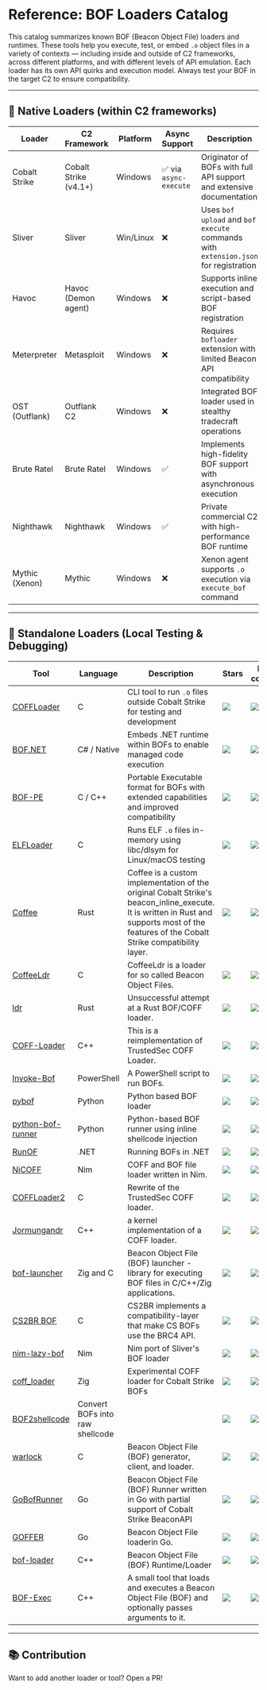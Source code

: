 # Reference: BOF Loaders Catalog

This catalog summarizes known BOF (Beacon Object File) loaders and runtimes. These tools help you execute, test, or embed `.o` object files in a variety of contexts — including inside and outside of C2 frameworks, across different platforms, and with different levels of API emulation. Each loader has its own API quirks and execution model. Always test your BOF in the target C2 to ensure compatibility.

---

## 🧰 Native Loaders (within C2 frameworks)

| Loader | C2 Framework | Platform | Async Support | Description |
|--------|--------------|----------|---------------|-------------|
| Cobalt Strike | Cobalt Strike (v4.1+) | Windows | ✅ via `async-execute` | Originator of BOFs with full API support and extensive documentation |
| Sliver | Sliver | Win/Linux | ❌ | Uses `bof upload` and `bof execute` commands with `extension.json` for registration |
| Havoc | Havoc (Demon agent) | Windows | ❌ | Supports inline execution and script-based BOF registration |
| Meterpreter | Metasploit | Windows | ❌ | Requires `bofloader` extension with limited Beacon API compatibility |
| OST (Outflank) | Outflank C2 | Windows | ❌ | Integrated BOF loader used in stealthy tradecraft operations |
| Brute Ratel | Brute Ratel | Windows | ✅ | Implements high-fidelity BOF support with asynchronous execution |
| Nighthawk | Nighthawk | Windows | ✅ | Private commercial C2 with high-performance BOF runtime |
| Mythic (Xenon) | Mythic | Windows | ❌ | Xenon agent supports `.o` execution via `execute_bof` command |

---

## 🧪 Standalone Loaders (Local Testing & Debugging)

| Tool | Language  | Description | Stars | Last commit |
|------|-----------|-------------|-------|-------------|
| [COFFLoader](https://github.com/trustedsec/COFFLoader) | C | CLI tool to run `.o` files outside Cobalt Strike for testing and development | ![](https://img.shields.io/github/stars/trustedsec/COFFLoader?label=&style=flat) | ![](https://img.shields.io/github/last-commit/trustedsec/COFFLoader?label=&style=flat) 
| [BOF.NET](https://github.com/CCob/BOF.NET) | C# / Native  | Embeds .NET runtime within BOFs to enable managed code execution | ![](https://img.shields.io/github/stars/CCob/BOF.NET?label=&style=flat) | ![](https://img.shields.io/github/last-commit/CCob/BOF.NET?label=&style=flat) 
| [BOF-PE](https://github.com/NetSPI/BOF-PE) | C / C++ | Portable Executable format for BOFs with extended capabilities and improved compatibility | ![](https://img.shields.io/github/stars/NetSPI/BOF-PE?label=&style=flat) | ![](https://img.shields.io/github/last-commit/NetSPI/BOF-PE?label=&style=flat) 
| [ELFLoader](https://github.com/trustedsec/ELFLoader) | C | Runs ELF `.o` files in-memory using libc/dlsym for Linux/macOS testing | ![](https://img.shields.io/github/stars/trustedsec/ELFLoader?label=&style=flat) | ![](https://img.shields.io/github/last-commit/trustedsec/ELFLoader?label=&style=flat) 
| [Coffee](https://github.com/hakaioffsec/coffee) | Rust  | Coffee is a custom implementation of the original Cobalt Strike's beacon_inline_execute. It is written in Rust and supports most of the features of the Cobalt Strike compatibility layer.| ![](https://img.shields.io/github/stars/hakaioffsec/coffee?label=&style=flat) | ![](https://img.shields.io/github/last-commit/hakaioffsec/coffee?label=&style=flat) 
| [CoffeeLdr](https://github.com/Cracked5pider/CoffeeLdr) | C | CoffeeLdr is a loader for so called Beacon Object Files.  | ![](https://img.shields.io/github/stars/Cracked5pider/CoffeeLdr?label=&style=flat) | ![](https://img.shields.io/github/last-commit/Cracked5pider/CoffeeLdr?label=&style=flat) 
| [ldr](https://github.com/yamakadi/ldr) | Rust | Unsuccessful attempt at a Rust BOF/COFF loader.| ![](https://img.shields.io/github/stars/yamakadi/ldr?label=&style=flat) | ![](https://img.shields.io/github/last-commit/yamakadi/ldr?label=&style=flat) 
| [COFF-Loader](https://github.com/Ap3x/COFF-Loader) | C++ | This is a reimplementation of TrustedSec COFF Loader.| ![](https://img.shields.io/github/stars/Ap3x/COFF-Loader?label=&style=flat) | ![](https://img.shields.io/github/last-commit/Ap3x/COFF-Loader?label=&style=flat) 
| [Invoke-Bof](https://github.com/airbus-cert/Invoke-Bof) | PowerShell | A PowerShell script to run BOFs. | ![](https://img.shields.io/github/stars/airbus-cert/Invoke-Bof?label=&style=flat) | ![](https://img.shields.io/github/last-commit/airbus-cert/Invoke-Bof?label=&style=flat) 
| [pybof](https://github.com/rkbennett/pybof) | Python | Python based BOF loader | ![](https://img.shields.io/github/stars/rkbennett/pybof?label=&style=flat) | ![](https://img.shields.io/github/last-commit/rkbennett/pybof?label=&style=flat) 
| [python-bof-runner](https://github.com/naksyn/python-bof-runner) | Python | Python-based BOF runner using inline shellcode injection | ![](https://img.shields.io/github/stars/naksyn/python-bof-runner?label=&style=flat) | ![](https://img.shields.io/github/last-commit/naksyn/python-bof-runner?label=&style=flat) 
| [RunOF](https://github.com/nettitude/RunOF) | .NET | Running BOFs in .NET | ![](https://img.shields.io/github/stars/nettitude/RunOF?label=&style=flat) | ![](https://img.shields.io/github/last-commit/nettitude/RunOF?label=&style=flat) 
| [NiCOFF](https://github.com/frkngksl/NiCOFF) | Nim | COFF and BOF file loader written in Nim.| ![](https://img.shields.io/github/stars/frkngksl/NiCOFF?label=&style=flat) | ![](https://img.shields.io/github/last-commit/frkngksl/NiCOFF?label=&style=flat) 
| [COFFLoader2](https://github.com/Yaxser/COFFLoader2) | C | Rewrite of the TrustedSec COFF loader.| ![](https://img.shields.io/github/stars/Yaxser/COFFLoader2?label=&style=flat) | ![](https://img.shields.io/github/last-commit/Yaxser/COFFLoader2?label=&style=flat) 
| [Jormungandr](https://github.com/Idov31/Jormungandr) | C++ | a kernel implementation of a COFF loader. | ![](https://img.shields.io/github/stars/Idov31/Jormungandr?label=&style=flat) | ![](https://img.shields.io/github/last-commit/Idov31/Jormungandr?label=&style=flat) 
| [bof-launcher](https://github.com/The-Z-Labs/bof-launcher) | Zig and C | Beacon Object File (BOF) launcher - library for executing BOF files in C/C++/Zig applications.| ![](https://img.shields.io/github/stars/The-Z-Labs/bof-launcher?label=&style=flat) | ![](https://img.shields.io/github/last-commit/The-Z-Labs/bof-launcher?label=&style=flat) 
| [CS2BR BOF](https://github.com/NVISOsecurity/cs2br-bof) | C |  CS2BR implements a compatibility-layer that make CS BOFs use the BRC4 API. | ![](https://img.shields.io/github/stars/NVISOsecurity/cs2br-bof?label=&style=flat) | ![](https://img.shields.io/github/last-commit/NVISOsecurity/cs2br-bof?label=&style=flat) 
| [nim-lazy-bof](https://github.com/zimnyaa/nim-lazy-bof) | Nim | Nim port of Sliver's BOF loader | ![](https://img.shields.io/github/stars/zimnyaa/nim-lazy-bof?label=&style=flat) | ![](https://img.shields.io/github/last-commit/zimnyaa/nim-lazy-bof?label=&style=flat) 
| [coff_loader](https://github.com/soheil-01/coff_loader) | Zig | Experimental COFF loader for Cobalt Strike BOFs | ![](https://img.shields.io/github/stars/soheil-01/coff_loader?label=&style=flat) | ![](https://img.shields.io/github/last-commit/soheil-01/coff_loader?label=&style=flat) 
| [BOF2shellcode](https://github.com/FalconForceTeam/BOF2shellcode) | Convert BOFs into raw shellcode || ![](https://img.shields.io/github/stars/FalconForceTeam/BOF2shellcode?label=&style=flat) | ![](https://img.shields.io/github/last-commit/FalconForceTeam/BOF2shellcode?label=&style=flat) 
| [warlock](https://github.com/cyberphor/warlock) | C | Beacon Object File (BOF) generator, client, and loader.| ![](https://img.shields.io/github/stars/cyberphor/warlock?label=&style=flat) | ![](https://img.shields.io/github/last-commit/cyberphor/warlock?label=&style=flat) 
| [GoBofRunner](https://github.com/parzel/GoBofRunner) | Go | Beacon Object File (BOF) Runner written in Go with partial support of Cobalt Strike BeaconAPI| ![](https://img.shields.io/github/stars/parzel/GoBofRunner?label=&style=flat) | ![](https://img.shields.io/github/last-commit/Real-Cryillic/GOFFER?label=&style=flat) 
| [GOFFER](https://github.com/Real-Cryillic/GOFFER) | Go | Beacon Object File loaderin Go.| ![](https://img.shields.io/github/stars/Real-Cryillic/GOFFER?label=&style=flat) | ![](https://img.shields.io/github/last-commit/Real-Cryillic/GOFFER?label=&style=flat) 
| [bof-loader](https://github.com/cirosec/bof-loader) | C++ | Beacon Object File (BOF) Runtime/Loader| ![](https://img.shields.io/github/stars/cirosec/bof-loader?label=&style=flat) | ![](https://img.shields.io/github/last-commit/cirosec/bof-loader?label=&style=flat) 
| [BOF-Exec](https://github.com/nseckt/BOF-Exec) | C++ | A small tool that loads and executes a Beacon Object File (BOF) and optionally passes arguments to it.| ![](https://img.shields.io/github/stars/nseckt/BOF-Exec?label=&style=flat) | ![](https://img.shields.io/github/last-commit/nseckt/BOF-Exec?label=&style=flat) 

---

## 📚 Contribution
Want to add another loader or tool? Open a PR!
